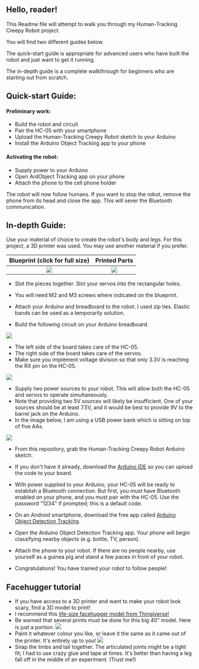 ## Hello, reader! ##

This Readme file will attempt to walk you through my Human-Tracking Creepy Robot project.

You will find two different guides below.

The quick-start guide is appropriate for advanced users who have built the robot and just want to get it running.

The in-depth guide is a complete walkthrough for beginners who are starting out from scratch.



## Quick-start Guide:

#### Preliminary work:
* Build the robot and circuit
* Pair the HC-05 with your smartphone
* Upload the Human-Tracking Creepy Robot sketch to your Arduino
* Install the Arduino Object Tracking app to your phone

#### Activating the robot:
* Supply power to your Arduino
* Open ArdObject Tracking app on your phone
* Attach the phone to the cell phone holder

The robot will now follow humans.  If you want to stop the robot, remove the phone from its head and close the app.  This will sever the Bluetooth communication.



## In-depth Guide:

Use your material of choice to create the robot's body and legs.  For this project, a 3D printer was used.  You may use another material if you prefer.

Blueprint (click for full size)    |  Printed Parts
:-------------------------:|:-------------------------:
![](/Images/walker.png)  |  ![](/Images/printedparts.png)

* Slot the pieces together.  Slot your servos into the rectangular holes.  
* You will need M2 and M3 screws where indicated on the blueprint.

* Attach your Arduino and breadboard to the robot.  I used zip ties.  Elastic bands can be used as a temporarily solution.
* Build the following circuit on your Arduino breadboard.  

![](/Images/bready.png)

* The left side of the board takes care of the HC-05.
* The right side of the board takes care of the servos.
* Make sure you implement voltage division so that only 3.3V is reaching the RX pin on the HC-05.

![](/Images/IMG_20191206_103548.jpg)

* Supply two power sources to your robot.  This will allow both the HC-05 and servos to operate simultaneously.
* Note that providing two 5V sources will likely be insufficient.  One of your sources should be at least 7.5V, and it would be best to provide 9V to the barrel jack on the Arduino.
* In the image below, I am using a USB power bank which is sitting on top of five AAs.

![](/Images/IMG_20191206_131620.jpg)

* From this repository, grab the Human-Tracking Creepy Robot Arduino sketch.
* If you don't have it already, download the [Arduino IDE](https://www.arduino.cc/en/main/software) so you can upload the code to your board.


* With power supplied to your Arduino, your HC-05 will be ready to establish a Bluetooth connection.  But first, you must have Bluetooth enabled on your phone, and you must pair with the HC-05.  Use the password "1234" if prompted; this is a default code.
* On an Android smartphone, download the free app called [Arduino Object Detection Tracking](https://play.google.com/store/apps/details?id=com.studios.code.gem.ardobjecttracker&hl=en).
* Open the Arduino Object Detection Tracking app.  Your phone will begin classifying nearby objects (e.g. bottle, TV, person).
* Attach the phone to your robot.  If there are no people nearby, use yourself as a guinea pig and stand a few paces in front of your robot.  
* Congratulations!  You have trained your robot to follow people!

## Facehugger tutorial ##
* If you have access to a 3D printer and want to make your robot look scary, find a 3D model to print!
* I recommend this [life-size facehugger model from Thingiverse!](https://www.thingiverse.com/thing:1116392)
* Be warned that several prints must be done for this big 40" model.  Here is just a portion:
![](/Images/facelegs.png)
* Paint it whatever colour you like, or leave it the same as it came out of the printer.  It's entirely up to you!
![](/Images/facepaint.jpg)
* Snap the limbs and tail together.  The articulated joints might be a tight fit; I had to use crazy glue and tape at times.  It's better than having a leg fall off in the middle of an experiment.  (Trust me!)
